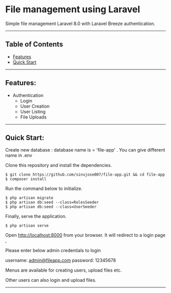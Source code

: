 # File management using Laravel 
Simple file management Laravel 8.0 with Laravel Breeze authentication.

-----
## Table of Contents

* [Features](#item1)
* [Quick Start](#item2)

-----
<a name="item1"></a>
## Features:
* Authentication
  * Login
  * User Creation
  * User Listing
  * File Uploads

-----
<a name="item2"></a>
## Quick Start:

Create new database : database name is = 'file-app' . You can give different name in .env

Clone this repository and install the dependencies.

    $ git clone https://github.com/sinujose007/file-app.git && cd file-app
    $ composer install

Run the command below to initialize. 

    $ php artisan migrate
	$ php artisan db:seed --class=RolesSeeder
	$ php artisan db:seed --class=UserSeeder

Finally, serve the application.

    $ php artisan serve

Open [http://localhost:8000](http://localhost:8000) from your browser. 
It will redirect to a login page , 

Please enter below admin credentials to login

username: admin@fileapp.com
password: 12345678

Menus are available for creating users, upload files etc.

Other users can also login and upload files.

-----
